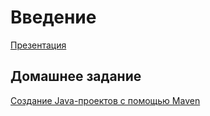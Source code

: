 # Введение

[Презентация](https://docs.google.com/presentation/d/1T_EtGWWPOh4l6L5-afCY7nUWqf_rCgyyD2rkax4S4l4/edit?usp=sharing)

## Домашнее задание

[Создание Java-проектов с помощью Maven](https://spring.io/guides/gs/maven/)
